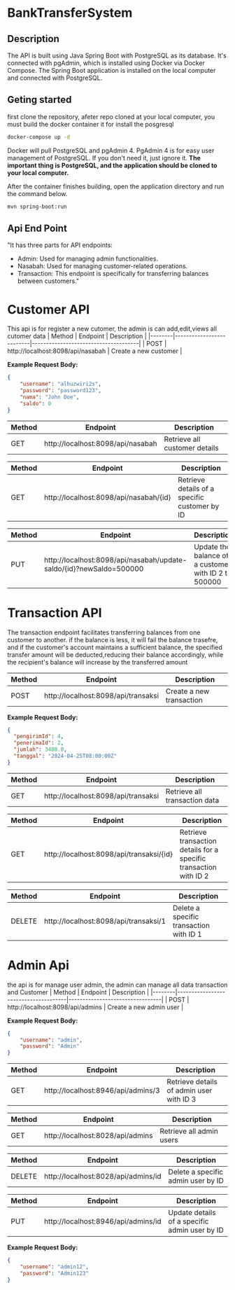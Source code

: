 # BankTransferSystem

## Description
The API is built using Java Spring Boot with PostgreSQL as its database. It's connected with pgAdmin, 
which is installed using Docker via Docker Compose. The Spring Boot application is installed on the
local computer and connected with PostgreSQL.

## Geting started
first clone the repository, afeter repo cloned at your local computer, you must build the docker container
it for install the posgresql 
```bash
docker-compose up -d
```
Docker will pull PostgreSQL and pgAdmin 4. PgAdmin 4 is for easy user management of PostgreSQL. If you don't need it, just ignore it.
**The important thing is PostgreSQL, and the application should be cloned to your local computer.**

After the container finishes building, open the application directory and run the command below.
```bash
mvn spring-boot:run
```

## Api End Point
"It has three parts for API endpoints:
- Admin: Used for managing admin functionalities.
- Nasabah: Used for managing customer-related operations.
- Transaction: This endpoint is specifically for transferring balances between customers."

# Customer API
This api is for register a new cutomer, the admin is can add,edit,views all cutomer data
| Method | Endpoint                 | Description                          |
|--------|--------------------------|--------------------------------------|
| POST   | http://localhost:8098/api/nasabah | Create a new customer               |

**Example Request Body:**

```json
{
    "username": "alhuzwiri2s",
    "password": "password123",
    "nama": "John Doe",
    "saldo": 0
}
```
| Method | Endpoint                          | Description               |
|--------|-----------------------------------|---------------------------|
| GET    | http://localhost:8098/api/nasabah | Retrieve all customer details|


| Method | Endpoint                                | Description                         |
|--------|-----------------------------------------|-------------------------------------|
| GET    | http://localhost:8098/api/nasabah/{id} | Retrieve details of a specific customer by ID |


| Method | Endpoint                                           | Description                                 |
|--------|----------------------------------------------------|---------------------------------------------|
| PUT    | http://localhost:8098/api/nasabah/update-saldo/{id}?newSaldo=500000 | Update the balance of a customer with ID 2 to 500000 |



# Transaction API
The transaction endpoint facilitates transferring balances from one customer to another.
if the balance is less, it will fail the balance trasefre, and if the customer's account maintains a sufficient balance, the specified transfer 
amount will be deducted,reducing their balance accordingly, while the recipient's balance will increase by the transferred amount

| Method | Endpoint                          | Description                          |
|--------|-----------------------------------|--------------------------------------|
| POST   | http://localhost:8098/api/transaksi | Create a new transaction             |

**Example Request Body:**

```json
{
  "pengirimId": 4,
  "penerimaId": 2,
  "jumlah": 3400.0,
  "tanggal": "2024-04-25T08:00:00Z"
}
```

| Method | Endpoint                          | Description                          |
|--------|-----------------------------------|--------------------------------------|
| GET    | http://localhost:8098/api/transaksi | Retrieve all transaction data        |


| Method | Endpoint                          | Description                               |
|--------|-----------------------------------|-------------------------------------------|
| GET    | http://localhost:8098/api/transaksi/{id} | Retrieve transaction details for a specific transaction with ID 2 |

| Method | Endpoint                                | Description                                 |
|--------|-----------------------------------------|---------------------------------------------|
| DELETE | http://localhost:8098/api/transaksi/1   | Delete a specific transaction with ID 1     |


# Admin Api
the api is for manage user admin, the admin can manage all data transaction and Customer 
| Method | Endpoint                             | Description                     |
|--------|--------------------------------------|---------------------------------|
| POST   | http://localhost:8098/api/admins     | Create a new admin user         |

**Example Request Body:**

```json
{
    "username": "admin",
    "password": "Admin"
}
```
| Method | Endpoint                           | Description                           |
|--------|------------------------------------|---------------------------------------|
| GET    | http://localhost:8946/api/admins/3 | Retrieve details of admin user with ID 3 |


| Method | Endpoint                           | Description                    |
|--------|------------------------------------|--------------------------------|
| GET    | http://localhost:8028/api/admins   | Retrieve all admin users      |

| Method | Endpoint                             | Description                                      |
|--------|--------------------------------------|--------------------------------------------------|
| DELETE | http://localhost:8028/api/admins/id  | Delete a specific admin user by ID               |

| Method | Endpoint                             | Description                                      |
|--------|--------------------------------------|--------------------------------------------------|
| PUT    | http://localhost:8946/api/admins/id  | Update details of a specific admin user by ID    |

**Example Request Body:**

```json
{
    "username": "admin12",
    "password": "Admin123"
}
```
